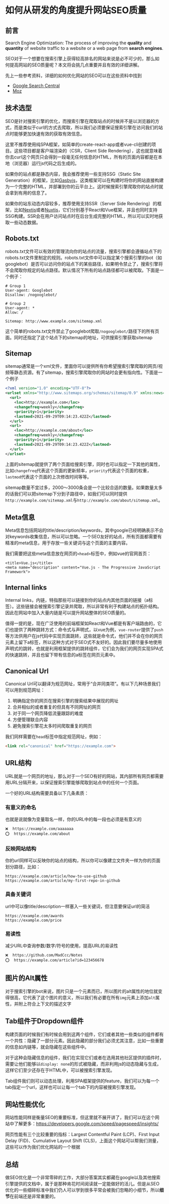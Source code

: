 # 如何从研发的角度提升网站SEO质量

## 前言

Search Engine Optimization: The process of improving the **quality** and **quantity** of website traffic to a website or a web page from **search engines**.

SEO对于一个想要在搜索引擎上获得较高排名的网站来说是必不可少的，那么如何提高网站的SEO质量呢？本文将会挑几点重要并且有效的详细讲解。

先上一些参考资料，详细的如何优化网站的SEO可以在这些资料中找到
- [Google Search Central](https://developers.google.com/search/docs)
- [Moz](https://moz.com/beginners-guide-to-seo)

## 技术选型
SEO是针对搜索引擎的优化，而搜索引擎在爬取站点的时候并不是以浏览器的方式，而是类似于curl的方式去爬取，所以我们必须要保证搜索引擎在访问我们的站点时能够更加快速有效的获取有效信息。

这里不推荐使用纯SPA框架，如简单的create-react-app或者vue-cli创建的项目。这些项目都是客户端渲染的（CSR，Client Side Rendering），这也就意味着你去curl这个网页只会得到一段毫无任何信息的HTML，所有的页面内容都是在本地（浏览器）运行js代码之后生成的。

如果你的站点都是静态内容，我会推荐使用一些支持SSG（Static Site Generation）的框架，比如[Gasbyjs](https://www.gatsbyjs.com/)，这类框架可以在构建时将你的网站直接构建为一个完整的HTML，并部署到你的云平台上。这时候搜索引擎爬取你的站点时就会拿到有用的信息了。

如果你的站东动态内容较多，推荐使用支持SSR（Server Side Rendering）的框架，比如[Nextjs](https://nextjs.org/)或者[Nuxtjs](https://nuxtjs.org/)，它们分别基于React和Vue框架，并且也同时支持SSG构建。SSR会在用户访问站点时在后台生成完整的HTML，所以可以实时地获取一些动态数据。

## Robots.txt
robots.txt文件可以有效的管理流向你的站点的流量，搜索引擎都会遵循站点下的robots.txt文件里制定的规则。robots.txt文件中可以指定某个搜索引擎的bot（如googlebot）是否可以访问你的站点下的某些路径，如果明令禁止了，搜索引擎将不会爬取你规定的站点路径。默认情况下所有的站点路径都可以被爬取。下面是一个例子：

```
# Group 1
User-agent: Googlebot
Disallow: /nogooglebot/

# Group 2
User-agent: *
Allow: /

Sitemap: http://www.example.com/sitemap.xml
```
这个简单的robots.txt文件禁止了googlebot爬取`/nogooglebot/`路径下的所有页面。同时还指定了这个站点下的sitemap的地址，可供搜索引擎获取sitemap

## Sitemap
sitemap通常是一个xml文件，里面你可以提供所有你希望搜索引擎爬取的网页/视频等静态资源。有了sitemap，搜索引擎爬取你的网站时会更有指向性。下面是一个例子

```xml
<?xml version="1.0" encoding="UTF-8"?>
<urlset xmlns="http://www.sitemaps.org/schemas/sitemap/0.9" xmlns:news="http://www.google.com/schemas/sitemap-news/0.9" xmlns:xhtml="http://www.w3.org/1999/xhtml" xmlns:mobile="http://www.google.com/schemas/sitemap-mobile/1.0" xmlns:image="http://www.google.com/schemas/sitemap-image/1.1" xmlns:video="http://www.google.com/schemas/sitemap-video/1.1">
  <url>
    <loc>http://example.com</loc>
    <changefreq>weekly</changefreq>
    <priority>1</priority>
    <lastmod>2021-09-29T09:14:23.422Z</lastmod>
  </url>
  <url>
    <loc>http://example.com/about</loc>
    <changefreq>weekly</changefreq>
    <priority>1</priority>
    <lastmod>2021-09-29T09:14:23.422Z</lastmod>
  </url>
</urlset>
```

上面的sitemap就提供了两个页面给搜索引擎，同时也可以指定一下其他的属性，比如`changefreq`代表这个页面的更新频率，`priority`代表这个页面的权重，`lastmod`代表这个页面的上次修改时间等等。

sitemap数量不宜过多，2000～3000条会是一个比较合适的数量。如果数量太多的话我们可以把sitemap下分到子路径中，如我们可以同时提供`http://example.com/sitemap.xml`与`http://example.com/about/sitemap.xml`。

## Meta信息

Meta信息包括网站的title/description/keywords，其中google已经明确表示不会对keywords收集信息，所以可以忽略。一个SEO友好的站点，所有页面都需要有精准的meta信息，用于存放一些关键词与这个页面的主要内容。

我们需要把这些meta信息放在网页的`<head>`标签中，例如vue的官网首页：

```
<title>Vue.js</title>
<meta name="description" content="Vue.js - The Progressive JavaScript Framework">
```

## Internal links
Internal links，内链，特指那些可以链接到你的站点内其他页面的链接（a标签）。这些链接会被搜索引擎记录并爬取，所以非常有利于构建站点的拓扑结构。因此在网站中加入大量内链是可以提升网站整体的SEO质量的。

值得一提的是，现在广泛使用的前端框架如React和Vue都是有客户端路由的，它们也提供了两种跳转方式：命令式与声明式，以vue为例，`vue-router`提供了`push`等方法供用户在js代码中实现页面跳转，这些就是命令式，他们并不会在你的网页元素上留下a标签，所以这种方式对于SEO式不友好的。因此我们要尽量多地使用声明式的跳转，也就是利用框架提供的跳转组件，它们会为我们的网页实现SPA式的快速跳转，并且也留下带有信息的a标签在网页元素中。

## Canonical Url

Canonical Url可以翻译为规范网址，常用于“合并同类项”。有以下几种场景我们可以用到规范网址：
1. 明确指定你的网页在搜索引擎的搜索结果中展现的网址
2. 合并相似的或者重复的但具有不同网址的网页
3. 对于同一个网页降低流量跟踪的难度
4. 方便管理联合内容
5. 避免搜索引擎花太多时间爬取重复的网页

我们同样需要在`head`标签中指定规范网址，例如：

```html
<link rel="canonical" href="https://example.com">
```

## URL结构

URL就是一个网页的地址，那么对于一个SEO有好的网站，其内部所有网页都需要用URL分隔开来，以保证搜索引擎能够爬取到站点中的任何一个页面。

一个好的URL结构需要具备以下几条素质：

### 有意义的命名

也就是说就像为变量取名一样，你的URL中的每一段也必须是有意义的

```
❌  https://example.com/aaaaaaa
⭕️  https://example.com/about
```

### 反映网站结构

你的url同样可以反映你的站点的结构，所以你可以像建立文件夹一样为你的页面划分路径，比如：

```
https://example.com/article/how-to-use-github
https://example.com/article/my-first-repo-in-github
```

###  具备关键词

url中可以像title/description一样塞入一些关键词，但注意要保证url的简洁

```
https://example.com/awards
https://example.com/price
```

### 易读性

减少URL中查询参数/数字/符号的使用，提高URL的易读性

```
❌  https://github.com/MadCcc/Notes
⭕️  https://example.com/article?id=123456678
```

## 图片的Alt属性

对于搜索引擎的bot来说，图片只是一个元素而已，所以图片的alt属性的地位就变得很高，它代表了这个图片的意义，所以我们有必要在所有`img`元素上添加`alt`属性，并附上符合上下文的描述文字

## Tab组件于Dropdown组件

构建页面的时候我们有时候会用到这两个组件，它们或者其他一些类似的组件都有一个共性：隐藏了一部分元素。因此隐藏的部分我们必须尤其注意，比如一些重要的信息如内链等，就会隐藏在这些组件中。

对于这种会隐藏信息的组件，我们在实现它们或者在选用其他社区提供的插件时，需要让他们能够以`display: none`的形式被隐藏，而非利用js的动态隐藏与生成，这样它们至少还存在于HTML中，可以被搜索引擎发现。

Tab组件我们则可以动态处理，利用SPA框架提供的feature，我们可以为每一个tab指定一个url，这样也可以让每一个tab下的内容被搜索引擎发现。

## 网站性能优化

网站性能同样是衡量SEO的重要标准，但这里就不展开讲了，我们可以在这个网站中了解更多：https://developers.google.com/speed/pagespeed/insights/

网页性能有三个比较重要的指标：Largest Contentful Paint (LCP)、First Input Delay (FID)、Cumulative Layout Shift (CLS)，上面这个网站可以帮我们测量，这些可以作为我们优化网站的一个根据

## 总结

做SEO优化是一个非常零碎的工作，大部分答案其实都藏在google以及其他搜索引擎提供的文档中，属于是那种肯花时间阅读就一定能做好的活儿。但是从SEO优化的一些细碎标准中我们仍人可以学到很多平常会被我们忽略的小细节，所以**细节**在前端还是非常重要的。

